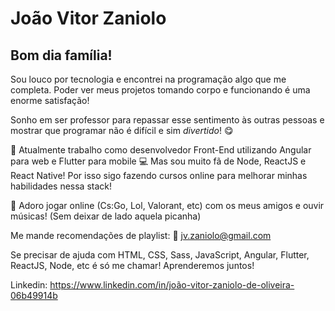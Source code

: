 # João Vitor Zaniolo

## Bom dia família!

Sou louco por tecnologia e encontrei na programação algo que me completa.
Poder ver meus projetos tomando corpo e funcionando é uma enorme satisfação!

Sonho em ser professor para repassar esse sentimento às outras pessoas e mostrar que programar não é difícil e sim _divertido_! :yum:

:post_office: Atualmente trabalho como desenvolvedor Front-End utilizando Angular para web e Flutter para mobile
:computer: Mas sou muito fã de Node, ReactJS e React Native! Por isso sigo fazendo cursos online para melhorar minhas habilidades nessa stack!

💬 Adoro jogar online (Cs:Go, Lol, Valorant, etc) com os meus amigos e ouvir músicas! (Sem deixar de lado aquela picanha)

Me mande recomendações de playlist: :email: jv.zaniolo@gmail.com

Se precisar de ajuda com HTML, CSS, Sass, JavaScript, Angular, Flutter, ReactJS, Node, etc é só me chamar! Aprenderemos juntos! 

Linkedin: https://www.linkedin.com/in/joão-vitor-zaniolo-de-oliveira-06b49914b
